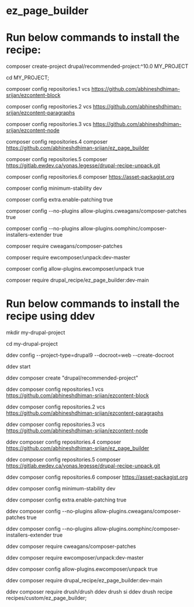 # ez_page_builder

# Run below commands to install the recipe:

composer create-project drupal/recommended-project:^10.0 MY_PROJECT

cd MY_PROJECT;

composer config repositories.1 vcs <https://github.com/abhineshdhiman-srijan/ezcontent-block>

composer config repositories.2 vcs <https://github.com/abhineshdhiman-srijan/ezcontent-paragraphs>

composer config repositories.3 vcs <https://github.com/abhineshdhiman-srijan/ezcontent-node>

composer config repositories.4 composer <https://github.com/abhineshdhiman-srijan/ez_page_builder>

composer config repositories.5 composer <https://gitlab.ewdev.ca/yonas.legesse/drupal-recipe-unpack.git>

composer config repositories.6 composer <https://asset-packagist.org>

composer config minimum-stability dev

composer config extra.enable-patching true

composer config --no-plugins allow-plugins.cweagans/composer-patches true

composer config --no-plugins allow-plugins.oomphinc/composer-installers-extender true

composer require cweagans/composer-patches

composer require ewcomposer/unpack:dev-master

composer config allow-plugins.ewcomposer/unpack true

composer require drupal_recipe/ez_page_builder:dev-main


# Run below commands to install the recipe using ddev


mkdir my-drupal-project

cd my-drupal-project

ddev config --project-type=drupal9 --docroot=web --create-docroot

ddev start

ddev composer create "drupal/recommended-project"

ddev composer config repositories.1 vcs <https://github.com/abhineshdhiman-srijan/ezcontent-block>

ddev composer config repositories.2 vcs <https://github.com/abhineshdhiman-srijan/ezcontent-paragraphs>

ddev composer config repositories.3 vcs <https://github.com/abhineshdhiman-srijan/ezcontent-node>

ddev composer config repositories.4 composer <https://github.com/abhineshdhiman-srijan/ez_page_builder>

ddev composer config repositories.5 composer <https://gitlab.ewdev.ca/yonas.legesse/drupal-recipe-unpack.git>

ddev composer config repositories.6 composer <https://asset-packagist.org>

ddev composer config minimum-stability dev

ddev composer config extra.enable-patching true

ddev composer config --no-plugins allow-plugins.cweagans/composer-patches true

ddev composer config --no-plugins allow-plugins.oomphinc/composer-installers-extender true

ddev composer require cweagans/composer-patches

ddev composer require ewcomposer/unpack:dev-master

ddev composer config allow-plugins.ewcomposer/unpack true

ddev composer require drupal_recipe/ez_page_builder:dev-main

ddev composer require drush/drush
ddev drush si
ddev drush recipe recipes/custom/ez_page_builder;

